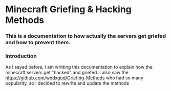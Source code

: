 # Minecraft Griefing & Hacking Methods
### This is a documentation to how actually the servers get griefed and how to prevent them.

### Introduction
As I sayed before, I am writting this documentation to explain how the minecraft servers get "hacked" and griefed.
I also saw the https://github.com/wodxgod/Griefing-Methods who had so many popularity, so I decided to rewrite and update the methods
